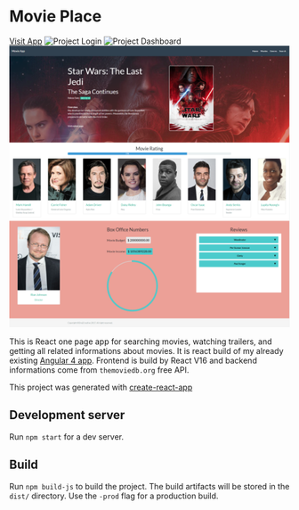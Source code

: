 # Movie Place
[Visit App](https://drejcreative.github.io/movie-place/)
![Project Login](0.png)
![Project Dashboard](1.png)
![Adding new Client](2.png)

This is React one page app for searching movies, watching trailers, and getting all related informations about movies. It is react build of my already existing [Angular 4 app](https://github.com/drejcreative/movie-place). Frontend is build by React V16 and backend informations come from `themoviedb.org` free API.

This project was generated with [create-react-app](https://github.com/facebookincubator/create-react-app)

## Development server
Run `npm start` for a dev server.


## Build
Run `npm build-js` to build the project. The build artifacts will be stored in the `dist/` directory. Use the `-prod` flag for a production build.
